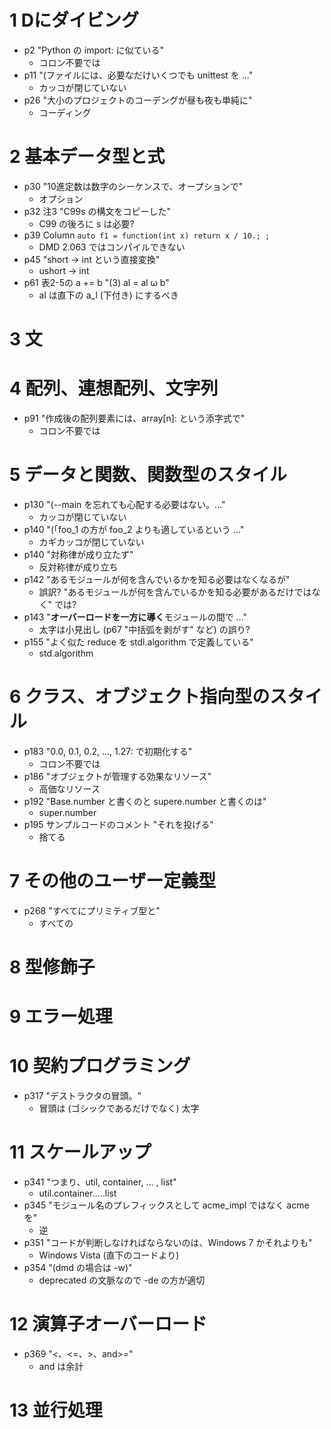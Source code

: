 # 1 Dにダイビング

- p2 "Python の import: に似ている"
    - コロン不要では
- p11 "(ファイルには、必要なだけいくつでも unittest を ..."
    - カッコが閉じていない
- p26 "大小のプロジェクトのコーデングが昼も夜も単純に"
    - コーディング

# 2 基本データ型と式

- p30 "10進定数は数字のシーケンスで、オープションで"
    - オプション
- p32 注3 "C99s の構文をコピーした"
    - C99 の後ろに s は必要?
- p39 Column `auto f1 = function(int x) return x / 10.; ;`
    - DMD 2.063 ではコンパイルできない
- p45 "short → int という直接変換" 
    - ushort → int
- p61 表2-5の a += b "(3) al = al ω b"
    - al は直下の a_l (下付き) にするべき

# 3 文
# 4 配列、連想配列、文字列

- p91 "作成後の配列要素には、array[n]: という添字式で"
    - コロン不要では

# 5 データと関数、関数型のスタイル

- p130 "(--main を忘れても心配する必要はない。..."
    - カッコが閉じていない
- p140 "(「foo_1 の方が foo_2 よりも適しているという ..."
    - カギカッコが閉じていない
- p140 "対称律が成り立たず"
    - 反対称律が成り立ち
- p142 "あるモジュールが何を含んでいるかを知る必要はなくなるが"
    - 誤訳? "あるモジュールが何を含んでいるかを知る必要があるだけではなく" では?
- p143 "**オーバーロードを一方に導く**モジュールの間で ..."
    - 太字は小見出し (p67 "中括弧を剥がす" など) の誤り?
- p155 "よく似た reduce を stdl.algorithm で定義している"
    - std.algorithm

# 6 クラス、オブジェクト指向型のスタイル

- p183 "0.0, 0.1, 0.2, ..., 1.27: で初期化する"
    - コロン不要では
- p186 "オブジェクトが管理する効果なリソース"
    - 高価なリソース
- p192 "Base.number と書くのと supere.number と書くのは"
    - super.number
- p195 サンプルコードのコメント "それを投げる"
    - 捨てる

# 7 その他のユーザー定義型

- p268 "すべてにプリミティブ型と"
    - すべての

# 8 型修飾子
# 9 エラー処理
# 10 契約プログラミング

- p317 "デストラクタの冒頭。"
    - 冒頭は (ゴシックであるだけでなく) 太字

# 11 スケールアップ

- p341 "つまり、util, container, ... , list"
    - util.container.....list
- p345 "モジュール名のプレフィックスとして acme_impl ではなく acme を"
    - 逆
- p351 "コードが判断しなければならないのは、Windows 7 かそれよりも"
    - Windows Vista (直下のコードより)
- p354 "(dmd の場合は -w)"
    - deprecated の文脈なので -de の方が適切

# 12 演算子オーバーロード

- p369 "<、<=、>、and>="
    - and は余計

# 13 並行処理
